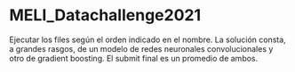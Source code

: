 # MELI_Datachallenge2021
Ejecutar los files según el orden indicado en el nombre.
La solución consta, a grandes rasgos, de un modelo de redes neuronales convolucionales y otro de gradient boosting. El submit final es un promedio de ambos.
